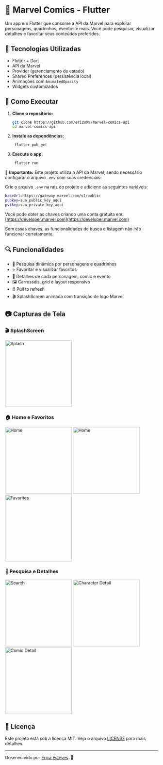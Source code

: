# 🦸 Marvel Comics - Flutter

Um app em Flutter que consome a API da Marvel para explorar personagens, quadrinhos, eventos e mais. Você pode pesquisar, visualizar detalhes e favoritar seus conteúdos preferidos.

## 📌 Tecnologias Utilizadas

- Flutter + Dart
- API da Marvel
- Provider (gerenciamento de estado)
- Shared Preferences (persistência local)
- Animações com `AnimatedOpacity`
- Widgets customizados

## 🚀 Como Executar

1. **Clone o repositório:**

   ```sh
   git clone https://github.com/erizoka/marvel-comics-api
   cd marvel-comics-api
   ```

2. **Instale as dependências:**

   ```sh
    flutter pub get
   ```

3. **Execute o app:**

   ```sh
    flutter run
   ```

🔹 **Importante:** Este projeto utiliza a API da Marvel, sendo necessário configurar o arquivo `.env` com suas credenciais:

Crie o arquivo `.env` na raiz do projeto e adicione as seguintes variáveis:

```sh
baseUrl=https://gateway.marvel.com/v1/public
pubkey=sua_public_key_aqui
pvtkey=sua_private_key_aqui
```

Você pode obter as chaves criando uma conta gratuita em: [https://developer.marvel.com](https://developer.marvel.com)

Sem essas chaves, as funcionalidades de busca e listagem não irão funcionar corretamente.

## 🔍 Funcionalidades

- 🔎 Pesquisa dinâmica por personagens e quadrinhos
- ⭐ Favoritar e visualizar favoritos
- 📖 Detalhes de cada personagem, comic e evento
- 🖼️ Carrosséis, grid e layout responsivo
- 🔃 Pull to refresh
- 🎬 SplashScreen animada com transição de logo Marvel

## 📷 Capturas de Tela

### 🎬 SplashScreen

<img src="assets/prints/splash.gif" alt="Splash" width="220"/>

### 🏠 Home e Favoritos

<p>
  <img src="assets/prints/home.png" alt="Home" width="220"/>
  <img src="assets/prints/events.png" alt="Home" width="220"/>
  <img src="assets/prints/favorites.png" alt="Favorites" width="220"/>
</p>

### 🔎 Pesquisa e Detalhes

<p>
  <img src="assets/prints/search.gif" alt="Search" width="220"/>
  <img src="assets/prints/detail-character.png" alt="Character Detail" width="220"/>
  <img src="assets/prints/detail-comic.png" alt="Comic Detail" width="220"/>
</p>

## 📄 Licença

Este projeto está sob a licença MIT. Veja o arquivo [LICENSE](LICENSE) para mais detalhes.

---

Desenvolvido por [Erica Esteves](https://github.com/erizoka). 🚀
